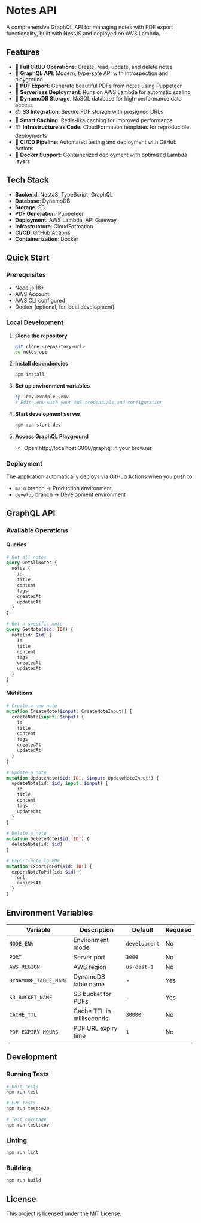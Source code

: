 # Notes API

A comprehensive GraphQL API for managing notes with PDF export functionality, built with NestJS and deployed on AWS Lambda.

## Features

- 📝 **Full CRUD Operations**: Create, read, update, and delete notes
- 🎨 **GraphQL API**: Modern, type-safe API with introspection and playground
- 📄 **PDF Export**: Generate beautiful PDFs from notes using Puppeteer
- 🚀 **Serverless Deployment**: Runs on AWS Lambda for automatic scaling
- 💾 **DynamoDB Storage**: NoSQL database for high-performance data access
- 📦 **S3 Integration**: Secure PDF storage with presigned URLs
- 🔄 **Smart Caching**: Redis-like caching for improved performance
- 🏗️ **Infrastructure as Code**: CloudFormation templates for reproducible deployments
- 🔄 **CI/CD Pipeline**: Automated testing and deployment with GitHub Actions
- 🐳 **Docker Support**: Containerized deployment with optimized Lambda layers

## Tech Stack

- **Backend**: NestJS, TypeScript, GraphQL
- **Database**: DynamoDB
- **Storage**: S3
- **PDF Generation**: Puppeteer
- **Deployment**: AWS Lambda, API Gateway
- **Infrastructure**: CloudFormation
- **CI/CD**: GitHub Actions
- **Containerization**: Docker

## Quick Start

### Prerequisites

- Node.js 18+
- AWS Account
- AWS CLI configured
- Docker (optional, for local development)

### Local Development

1. **Clone the repository**
   ```bash
   git clone <repository-url>
   cd notes-api
   ```

2. **Install dependencies**
   ```bash
   npm install
   ```

3. **Set up environment variables**
   ```bash
   cp .env.example .env
   # Edit .env with your AWS credentials and configuration
   ```

4. **Start development server**
   ```bash
   npm run start:dev
   ```

5. **Access GraphQL Playground**
   - Open http://localhost:3000/graphql in your browser

### Deployment

The application automatically deploys via GitHub Actions when you push to:
- `main` branch → Production environment
- `develop` branch → Development environment

## GraphQL API

### Available Operations

#### Queries

```graphql
# Get all notes
query GetAllNotes {
  notes {
    id
    title
    content
    tags
    createdAt
    updatedAt
  }
}

# Get a specific note
query GetNote($id: ID!) {
  note(id: $id) {
    id
    title
    content
    tags
    createdAt
    updatedAt
  }
}
```

#### Mutations

```graphql
# Create a new note
mutation CreateNote($input: CreateNoteInput!) {
  createNote(input: $input) {
    id
    title
    content
    tags
    createdAt
    updatedAt
  }
}

# Update a note
mutation UpdateNote($id: ID!, $input: UpdateNoteInput!) {
  updateNote(id: $id, input: $input) {
    id
    title
    content
    tags
    updatedAt
  }
}

# Delete a note
mutation DeleteNote($id: ID!) {
  deleteNote(id: $id)
}

# Export note to PDF
mutation ExportToPdf($id: ID!) {
  exportNoteToPdf(id: $id) {
    url
    expiresAt
  }
}
```

## Environment Variables

| Variable | Description | Default | Required |
|----------|-------------|---------|----------|
| `NODE_ENV` | Environment mode | `development` | No |
| `PORT` | Server port | `3000` | No |
| `AWS_REGION` | AWS region | `us-east-1` | No |
| `DYNAMODB_TABLE_NAME` | DynamoDB table name | - | Yes |
| `S3_BUCKET_NAME` | S3 bucket for PDFs | - | Yes |
| `CACHE_TTL` | Cache TTL in milliseconds | `30000` | No |
| `PDF_EXPIRY_HOURS` | PDF URL expiry time | `1` | No |

## Development

### Running Tests

```bash
# Unit tests
npm run test

# E2E tests
npm run test:e2e

# Test coverage
npm run test:cov
```

### Linting

```bash
npm run lint
```

### Building

```bash
npm run build
```

## License

This project is licensed under the MIT License.
